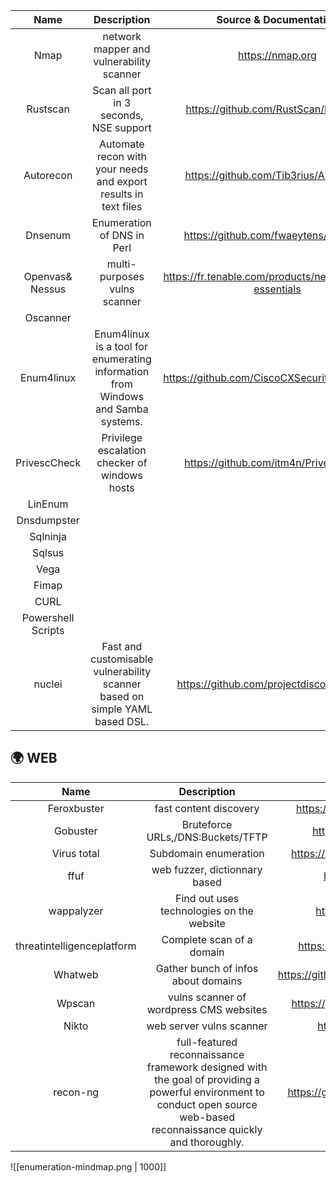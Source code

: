|        Name        |                                   Description                                    |                  Source & Documentation                  |
|:------------------:|:--------------------------------------------------------------------------------:|:--------------------------------------------------------:|
|        Nmap        |                     network mapper and vulnerability scanner                     |                     https://nmap.org                     |
|      Rustscan      |                     Scan all port in 3 seconds, NSE support                      |           https://github.com/RustScan/RustScan           |
|     Autorecon      |         Automate recon with your needs and export results in text files          |          https://github.com/Tib3rius/AutoRecon           |
|      Dnsenum       |                            Enumeration of DNS in Perl                            |           https://github.com/fwaeytens/dnsenum           |
|  Openvas& Nessus   |                           multi-purposes vulns scanner                           | https://fr.tenable.com/products/nessus/nessus-essentials |
|      Oscanner      |                                                                                  |                                                          |
|     Enum4linux     | Enum4linux is a tool for enumerating information from Windows and Samba systems. |      https://github.com/CiscoCXSecurity/enum4linux       |
|    PrivescCheck    |                  Privilege escalation checker of windows hosts                   |          https://github.com/itm4n/PrivescCheck           |
|      LinEnum       |                                                                                  |                                                          |
|    Dnsdumpster     |                                                                                  |                                                          |
|      Sqlninja      |                                                                                  |                                                          |
|       Sqlsus       |                                                                                  |                                                          |
|        Vega        |                                                                                  |                                                          |
|       Fimap        |                                                                                  |                                                          |
|        CURL        |                                                                                  |                                                          |
| Powershell Scripts |                                                                                  |                                                          |
|       nuclei       |   Fast and customisable vulnerability scanner based on simple YAML based DSL.    |        https://github.com/projectdiscovery/nuclei        | 










## 🌍 WEB

|            Name            |                                                                                Description                                                                                |                   Source                   |
|:--------------------------:|:-------------------------------------------------------------------------------------------------------------------------------------------------------------------------:|:------------------------------------------:|
|        Feroxbuster         |                                                                          fast content discovery                                                                           |   https://github.com/epi052/feroxbuster    |
|          Gobuster          |                                                                     Bruteforce URLs,/DNS:Buckets/TFTP                                                                     |       https://github.com/OJ/gobuster       |
|        Virus total         |                                                                           Subdomain enumeration                                                                           |  https://www.virustotal.com/gui/home/url   |
|            ffuf            |                                                                       web fuzzer, dictionnary based                                                                       |        https://github.com/ffuf/ffuf        |
|         wappalyzer         |                                                                 Find out uses technologies on the website                                                                 |        https://www.wappalyzer.com/         |
| threatintelligenceplatform |                                                                         Complete scan of a domain                                                                         |   https://threatintelligenceplatform.com   |
|          Whatweb           |                                                                    Gather bunch of infos about domains                                                                    | https://github.com/urbanadventurer/WhatWeb |
|           Wpscan           |                                                                  vulns scanner of wordpress CMS websites                                                                  |    https://github.com/wpscanteam/wpscan    |
|           Nikto            |                                                                         web server vulns scanner                                                                          |       https://github.com/sullo/nikto       |
|          recon-ng          | full-featured reconnaissance framework designed with the goal of providing a powerful environment to conduct open source web-based reconnaissance quickly and thoroughly. |  https://github.com/lanmaster53/recon-ng   | 

![[enumeration-mindmap.png | 1000]]